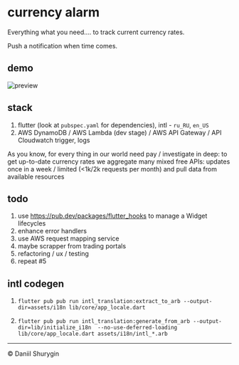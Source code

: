 # currency alarm

Everything what you need.... to track current currency rates.

Push a notification when time comes.

## demo

![preview](https://lh3.googleusercontent.com/jPyMzjyW6kSrSSbQ_itVtu3OcISmgI6O7z2HosaLhxonyjtzXQpF6d8mznUbjXME96vSigxf-bXkm_Rx1F_WVvgxnWt9EWfc6lLOWl8M2y3-Fqb8szYslQuXq_pEFTtvH_cAGh1DFOAj0qyhAxklWsHmsNsJEIEaKQfrnr3mLpLtYQwd2XRaM7aeQVE6IMWbgafp-8JEf8tVTvDQNfqbYRxmZn5dkTZ7prRmdfFRIyt08sHfgY3anz7TIEquR7M0mNb_Oyw1lLaYxI6wJkWquO487mNYuEEdOmoUI-_vsG8Ca7s4WU5YQRETLrn844WeEHt-RCIzUjLPuXztKSMaAIzeWikevYMGldHitnFzoS8ANwIKriCTuMKNhzlmdvUvIGBeq7-91cKwh44e61hcT3k8NtDmIzwS6FewGQyCBwauBSxEak4NuKnLZ2yCvhHriJYxF0urip319M-Yfi7omZPq8e5slxfeO9wiOWVMx8xkb-yveUAuH0_YWCMsOwb-rmsAOWT7f3xiZ1cShzkhZeLZs2Tc3L8nUcBeFi0BrvI3UrCpHrsLozsobV44V0b6QhDoH-Sdz4BoaUlrQbDR7jMmbw9c56lTpa4W0Q8c-bVSjxS3CDo5SmGiK-U9CWunLvdOcs1HpDiIWayOHqtLw34vpepXo6gc1TKZbwJfmD2Wwy0B5qtFBHlSxw=w249-h512-no?authuser=0)


## stack

1. flutter (look at `pubspec.yaml` for dependencies), intl - `ru_RU`, `en_US`
2. AWS DynamoDB / AWS Lambda (dev stage) / AWS API Gateway / API Cloudwatch trigger, logs

As you know, for every thing in our world need pay / investigate in deep: to get up-to-date currency rates we aggregate many mixed free APIs: updates once in a week / limited (<1k/2k requests per month) and pull data from available resources

## todo

1. use https://pub.dev/packages/flutter_hooks to manage a Widget lifecycles
2. enhance error handlers
3. use AWS request mapping service
4. maybe scrapper from trading portals
5. refactoring / ux / testing
6. repeat #5

## intl codegen

1. `flutter pub pub run intl_translation:extract_to_arb --output-dir=assets/i18n lib/core/app_locale.dart`

2. `flutter pub pub run intl_translation:generate_from_arb --output-dir=lib/initialize_i18n  --no-use-deferred-loading lib/core/app_locale.dart assets/i18n/intl_*.arb`

-------------------------
© Daniil Shurygin
